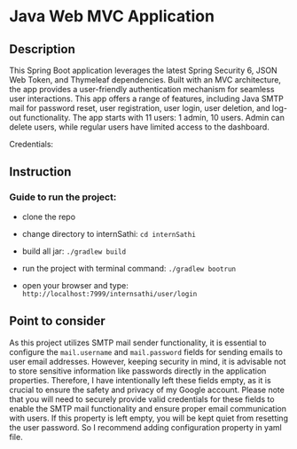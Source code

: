 # Java Web MVC Application

## Description

  This Spring Boot application leverages the latest Spring Security 6, JSON Web Token, and Thymeleaf dependencies. Built with an MVC architecture, the app provides a user-friendly authentication mechanism for seamless user interactions. This app offers a range of features, including Java SMTP mail for password reset, user registration, user login, user deletion, and log-out functionality. The app starts with 11 users: 1 admin, 10 users. Admin can delete users, while regular users have limited access to the dashboard. 

  Credentials:

## Instruction

  ### Guide to run the project:
  
  - clone the repo

  - change directory to internSathi: `cd internSathi`
  
  - build all jar: `./gradlew build`
    
  - run the project with terminal command: `./gradlew bootrun`
     
  - open your browser and type: `http://localhost:7999/internsathi/user/login`

## Point to consider

  As this project utilizes SMTP mail sender functionality, it is essential to configure the `mail.username` and `mail.password` fields for sending emails to user email addresses. However, keeping security in mind, it is advisable not to store sensitive information like passwords directly in the application properties. Therefore, I have intentionally left these fields empty, as it is crucial to ensure the safety and privacy of my Google account. Please note that you will need to securely provide valid credentials for these fields to enable the SMTP mail functionality and ensure proper email communication with users. If this property is left empty, you will be kept quiet from resetting the user password. So I recommend adding configuration property in yaml file.
